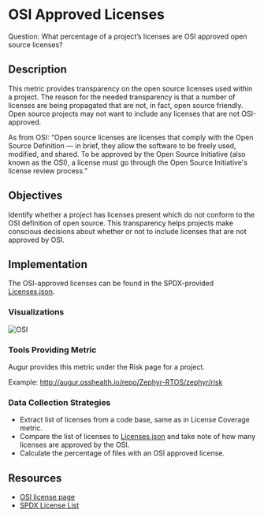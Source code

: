 # OSI Approved Licenses

Question: What percentage of a project’s licenses are OSI approved open source licenses? 

## Description

This metric provides transparency on the open source licenses used within a project. The reason for the needed transparency is that a number of licenses are being propagated that are not, in fact, open source friendly. Open source projects may not want to include any licenses that are not OSI-approved. 

As from OSI: “Open source licenses are licenses that comply with the Open Source Definition — in brief, they allow the software to be freely used, modified, and shared. To be approved by the Open Source Initiative (also known as the OSI), a license must go through the Open Source Initiative's license review process.”

## Objectives

Identify whether a project has licenses present which do not conform to the OSI definition of open source. This transparency helps projects make conscious decisions about whether or not to include licenses that are not approved by OSI.

## Implementation

The OSI-approved licenses can be found in the SPDX-provided [Licenses.json](https://raw.githubusercontent.com/spdx/license-list-data/master/json/licenses.json).

### Visualizations

![OSI](https://raw.githubusercontent.com/chaoss/wg-risk/main/focus-areas/licensing/images/osi-approved-licenses_visualization.png)

### Tools Providing Metric

Augur provides this metric under the Risk page for a project.

Example: http://augur.osshealth.io/repo/Zephyr-RTOS/zephyr/risk

### Data Collection Strategies

 - Extract list of licenses from a code base, same as in License Coverage metric.
 - Compare the list of licenses to [Licenses.json](https://raw.githubusercontent.com/spdx/license-list-data/master/json/licenses.json) and take note of how many licenses are approved by the OSI.
 - Calculate the percentage of files with an OSI approved license.

## Resources

* [OSI license page](https://opensource.org/licenses)
* [SPDX License List](https://spdx.org/licenses/)
